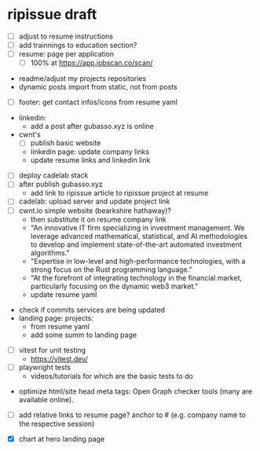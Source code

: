 # ripissue draft

- [ ] adjust to resume instructions
- [ ] add trainnings to education section?
- [ ] resume: page per application
  - [ ] 100% at https://app.jobscan.co/scan/
- readme/adjust my projects repositories
- dynamic posts import from static, not from posts
- [ ] footer: get contact infos/icons from resume yaml
- linkedin:
  - add a post after gubasso.xyz is online
- cwnt's
  - [ ] publish basic website
  - linkedin page: update company links
  - update resume links and linkedin link
- [ ] deploy cadelab stack
- [ ] after publish gubasso.xyz
  - add link to ripissue article to ripissue project at resume
- [ ] cadelab: upload server and update project link
- [ ] cwnt.io simple website (bearkshire hathaway)?
  - then substitute it on resume company link
  - "An innovative IT firm specializing in investment management. We leverage advanced mathematical, statistical, and AI methodologies to develop and implement state-of-the-art automated investment algorithms."
  - "Expertise in low-level and high-performance technologies, with a strong focus on the Rust programming language."
  - "At the forefront of integrating technology in the financial market, particularly focusing on the dynamic web3 market."
  - update resume yaml
- check if commits services are being updated
- landing page: projects:
  - from resume yaml
  - add some summ to landing page

- [ ] vitest for unit testing
  - https://vitest.dev/
- [ ] playwright tests
  - videos/tutorials for which are the basic tests to do

- optimize html/site head meta tags: Open Graph checker tools (many are available online).
- [ ] add relative links to resume page? anchor to # (e.g. company name to the respective session)

- [x] chart at hero landing page

